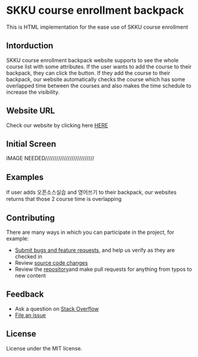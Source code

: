 # SKKU course enrollment backpack
This is HTML implementation for the ease use of SKKU course enrollment

## Intorduction
SKKU course enrollment backpack website supports to see the whole course list with some attributes. If the user wants to add the course to their backpack, they can click the button. If they add the course to their backpack, our website automatically checks the course which has some overlapped time between the courses and also makes the time schedule to increase the visibility.

## Website URL
Check our website by clicking here [HERE](https://steve30572.github.io/SKKU_TIMETABLE/)

## Initial Screen
IMAGE NEEDED//////////////////////////

## Examples
If user adds 오픈소스실습 and 영어쓰기 to their backpack, our websites returns that those 2 course time is overlapping

## Contributing

There are many ways in which you can participate in the project, for example:

* [Submit bugs and feature requests](https://github.com/steve30572/SKKU_TIMETABLE/issues), and help us verify as they are checked in
* Review [source code changes](https://github.com/steve30572/SKKU_TIMETABLE)
* Review the [repository](https://github.com/steve30572/SKKU_TIMETABLE)and make pull requests for anything from typos to new content


## Feedback
* Ask a question on [Stack Overflow](https://stackoverflow.com)
* [File an issue](https://github.com/steve30572/SKKU_TIMETABLE/issues)


## License
License under the MIT license.